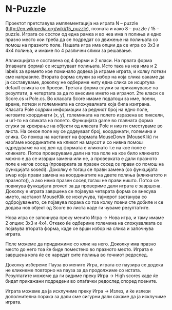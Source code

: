 ﻿N-Puzzle
========
Проектот претставува имплементација на играта N – puzzle (http://en.wikipedia.org/wiki/15_puzzle), позната и како 8 – puzzle / 15 – puzzle. Играта се состои од една рамка и во неа има n полиња и едно празно место кои треба да се подредат со движење на полињата со помош на празното поле. Нашата игра има опции да се игра со 3x3 и 4x4 полиња, и имаме по 4 различни слики за решавање. 

Апликацијата е составена од 4 форми и 2 класи. На првата форма (главната форма) се исцртуваат полињата. Исто така на неа има и 2 labels за времето кое поминало додека ја играме играта, и колку потези сме направиле. Втората форма служи за избор на која слика сакаме да ја составуваме, доколку не одбериме ниту една слика се исцртува default сликата со броеви. Третата форма служи за прикажување на резултати, а четвртата за да го внесиме името на играчот.
2те класи се Score.cs и Pole.cs. Во класата Score имаме податоци за име, поени, време, потези и големината на сложувалката која била изиграна. Класата Pole содржи информации за редниот број на едно поле, неговите координати (x, y), големината на полето изразена во пиксели, и url-то на сликата на полето.
Функцијата game во главната форма служи за креирање на објекти од класата Pole и нив ги сместуваме во листа. На секое поле му се додеуваат број, координати, големина и слика. Со помош на настанот на формата MouseDown (MouseKlik) ги наоѓаме координатите на кликот на маусот и со нивна помош одредуваме на кој дел од формата е кликнато т.е на кое поле е кликнато. Потоа проверуваме дали на тоа поле на кое било кликнато можно е да се изврши замена или не, а проверката е дали празното поле е негов сосед (проверката за празен сосед се прави со помош на функцијата sosedi). Доколку е тогаш се прави замена (со функцијата swap која прави замена на координатите на двете полиња (кликнатото и празното)), а ако нема празен сосед тогаш не прави ништо. Потоа се повикува функцијата proveri за да провериме дали играта е завршена. Доколку е играта завршена се појавува четврата форма се внесува името, настанот MouseKlik се исклучува, тајмерот застанува со одбројувањето, се појавува порака со тоа колку поени сте добиле и се додава нов објект од Score во листа каде ги чуваме резултатите.


Нова игра се започнува преку менито Игра -> Нова игра, и таму имаме 2 опции: 3x3 и 4x4. Откако ќе одбериме големина на сложувалката се појавува втората форма, каде се врши избор на слика и започнува играта. 

Поле можеме да придвижиме со клик на него. Доколку има празно место до него тоа ќе биде поместено во празното место. Играта е завршена кога ќе се наредат сите полиња во точниот редослед. 

Доколку избереме Пауза во менито Игра, играта се паузира се додека не кликнеме повторно на пауза за да продолжиме со истата. Резултатите можеме да ги видиме преку Игра -> High scores каде ќе бидат прикажани подредени во опаѓачки редослед според поените. 

Играта можеме да ја исклучиме преку Игра -> Излез, и ќе излези дополнителна порака за дали сме сигурни дали сакаме да ја исклучиме играта.

